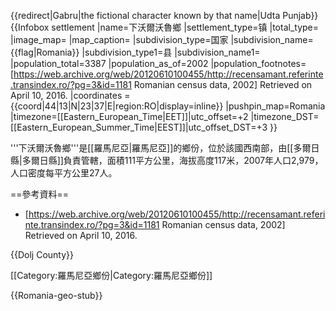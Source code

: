 {{redirect|Gabru|the fictional character known by that name|Udta Punjab}}
{{Infobox settlement
|name=下沃爾沃魯鄉
|settlement_type=镇
|total_type= 
|image_map=
|map_caption=
|subdivision_type=国家
|subdivision_name={{flag|Romania}}
|subdivision_type1=县
|subdivision_name1=
|population_total=3387
|population_as_of=2002
|population_footnotes=<ref>[https://web.archive.org/web/20120610100455/http://recensamant.referinte.transindex.ro/?pg=3&id=1181 Romanian census data, 2002] Retrieved on April 10, 2016.</ref>
|coordinates = {{coord|44|13|N|23|37|E|region:RO|display=inline}}
|pushpin_map=Romania
|timezone=[[Eastern_European_Time|EET]]|utc_offset=+2
|timezone_DST=[[Eastern_European_Summer_Time|EEST]]|utc_offset_DST=+3
}}

'''下沃爾沃魯鄉'''是[[羅馬尼亞|羅馬尼亞]]的鄉份，位於該國西南部，由[[多爾日縣|多爾日縣]]負責管轄，面積111平方公里，海拔高度117米，2007年人口2,979，人口密度每平方公里27人。

==參考資料==
* [https://web.archive.org/web/20120610100455/http://recensamant.referinte.transindex.ro/?pg=3&id=1181 Romanian census data, 2002] Retrieved on April 10, 2016.

{{Dolj County}}

[[Category:羅馬尼亞鄉份|Category:羅馬尼亞鄉份]]


{{Romania-geo-stub}}